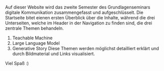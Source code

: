 Auf dieser Website wird das zweite Semester des Grundlagenseminars digitale Kommunikation zusammengefasst und aufgeschlüsselt. 
Die Startseite bitet eienen ersten Überblick über die Inhalte, während die drei Unterseiten, welche im Header in der Navigation zu finden sind, die drei zentrale Themen behandeln. 
1. Teachable Machine
2. Large Language Model
3. Generative Story
Diese Themen werden möglichst detailliert erklärt und durch Bildmaterial und Links visualisiert.

Viel Spaß :)

